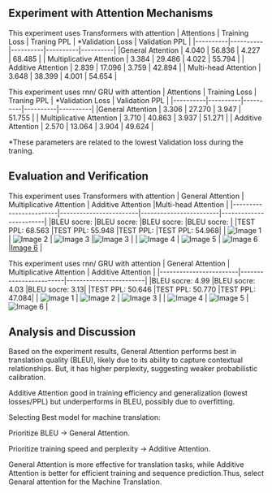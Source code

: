## Experiment with Attention Mechanisms
This experiment uses Transformers with attention
| Attentions | Training Loss | Traning PPL | *Validation Loss | Validation PPL |
|----------|----------|----------|----------|----------|
|General Attention    | 4.040     | 56.836     | 4.227     | 68.485     |
| Multiplicative Attention   | 3.384     | 29.486     | 4.022     | 55.794     |
| Additive Attention  | 2.839    |   17.096   | 3.759    | 42.894     |
| Multi-head Attention  | 3.648    | 38.399     |  4.001   | 54.654    |

This experiment uses rnn/ GRU with attention
| Attentions | Training Loss | Traning PPL | *Validation Loss | Validation PPL |
|----------|----------|----------|----------|----------|
|General Attention    | 3.306     | 27.270     | 3.947     | 51.755     |
| Multiplicative Attention   | 3.710     | 40.863     | 3.937     | 51.271     |
| Additive Attention  | 2.570     | 13.064     | 3.904     | 49.624     |

*These parameters are related to the lowest Validation loss during the traning.
## Evaluation and Verification
This experiment uses Transformers with attention
| General Attention | Multiplicative Attention | Additive Attention |Multi-head Attention |
|------------------------|------------------------|------------------------|------------------------|
|BLEU socre:  |BLEU socre:  |BLEU socre: |BLEU socre: | 
|TEST PPL: 68.563 |TEST PPL: 55.948 |TEST PPL: |TEST PPL: 54.968|
| ![Image 1](genaralAttention1.png) | ![Image 2](multiplicativeAttention1.png) | ![Image 3](AdditiveAttention1.png) |![Image 3](AdditiveAttention1.png) |
| ![Image 4](genaralAttention2.png) | ![Image 5](multiplicativeAttention2.png) | ![Image 6](AdditiveAttention2.png) |[Image 6](AdditiveAttention2.png) |


This experiment uses rnn/ GRU with attention
| General Attention | Multiplicative Attention | Additive Attention |
|------------------------|------------------------|------------------------|
|BLEU socre: 4.99 |BLEU socre: 4.03 |BLEU socre: 3.13|
|TEST PPL: 50.646 |TEST PPL: 50.770 |TEST PPL: 47.084|
| ![Image 1](genaralAttention1.png) | ![Image 2](multiplicativeAttention1.png) | ![Image 3](AdditiveAttention1.png) |
| ![Image 4](genaralAttention2.png) | ![Image 5](multiplicativeAttention2.png) | ![Image 6](AdditiveAttention2.png) |

## Analysis and Discussion

Based on the experiment results, General Attention performs best in translation quality (BLEU), likely due to its ability to capture contextual relationships. But, it has higher perplexity, suggesting weaker probabilistic calibration.

Additive Attention good in training efficiency and generalization (lowest losses/PPL) but underperforms in BLEU, possibly due to overfitting.

Selecting Best model for machine translation:

Prioritize BLEU -> General Attention.

Prioritize training speed and perplexity -> Additive Attention.

General Attention is more effective for translation tasks, while Additive Attention is better for efficient training and sequence prediction.Thus, select Genaral attention for the Machine Translation.
